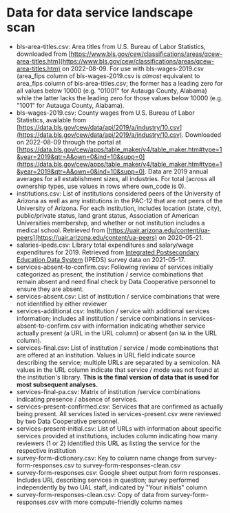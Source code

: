 # Data for data service landscape scan

+ bls-area-titles.csv: Area titles from U.S. Bureau of Labor Statistics, 
downloaded from [https://www.bls.gov/cew/classifications/areas/qcew-area-titles.htm](https://www.bls.gov/cew/classifications/areas/qcew-area-titles.htm) on 2022-08-09. 
For use with bls-wages-2019.csv (area_fips column of bls-wages-2019.csv is 
_almost_ equivalent to area_fips column of bls-area-titles.csv; the former has 
a leading zero for all values below 10000 (e.g. "01001" for Autauga County, 
Alabama) while the latter lacks the leading zero for those values below 10000 
(e.g. "1001" for Autauga County, Alabama).
+ bls-wages-2019.csv: County wages from U.S. Bureau of Labor Statistics, 
available from [https://data.bls.gov/cew/data/api/2019/a/industry/10.csv](https://data.bls.gov/cew/data/api/2019/a/industry/10.csv). Downloaded on 2022-08-09 through 
the portal at [https://data.bls.gov/cew/apps/table_maker/v4/table_maker.htm#type=1&year=2019&qtr=A&own=0&ind=10&supp=0](https://data.bls.gov/cew/apps/table_maker/v4/table_maker.htm#type=1&year=2019&qtr=A&own=0&ind=10&supp=0). Data are 2019 annual averages 
for all establishment sizes, all industries. For total (across all ownership 
types, use values in rows where own_code is 0).
+ institutions.csv: List of institutions considered peers of the University of 
Arizona as well as any institutions in the PAC-12 that are not peers of the 
University of Arizona. For each institution, includes location (state, city), 
public/private status, land grant status, Association of American Universities 
membership, and whether or not institution includes a medical school. Retrieved 
from [https://uair.arizona.edu/content/ua-peers](https://uair.arizona.edu/content/ua-peers) 
on 2020-05-21.
+ salaries-ipeds.csv: Library total expenditures and salary/wage expenditures 
for 2019. Retrieved from [Integrated Postsecondary Education Data System](https://nces.ed.gov/ipeds/use-the-data)
(IPEDS) survey data on 2021-05-17.
+ services-absent-to-confirm.csv: Following review of services initially 
categorized as present, the institution / service combinations that remain 
absent and need final check by Data Cooperative personnel to ensure they are 
absent.
+ services-absent.csv: List of institution / service combinations that were not 
identified by either reviewer
+ services-additional.csv: Institution / service with additional services 
information; includes all institution / service combinations in 
services-absent-to-confirm.csv with information indicating whether service 
actually present (a URL in the URL column) or absent (an `NA` in the URL 
column).
+ services-final.csv: List of institution / service / mode combinations 
that are offered at an institution. Values in URL field indicate source 
describing the service; multiple URLs are separated by a semicolon. NA values 
in the URL column indicate that service / mode was not found at the 
institution's library.
**This is the final version of data that is used for most subsequent analyses.**
+ services-final-pa.csv: Matrix of institution /service combinations indicating 
presence / absence of services. 
+ services-present-confirmed.csv: Services that are confirmed as actually being 
present. All services listed in services-present.csv were reviewed by two Data 
Cooperative personnel.
+ services-present-initial.csv: List of URLs with information about specific 
services provided at institutions, includes column indicating how many reviewers 
(1 or 2) identified this URL as listing the service for the respective 
institution
+ survey-form-dictionary.csv: Key to column name change from 
survey-form-responses.csv to survey-form-responses-clean.csv
+ survey-form-responses.csv: Google sheet output from form responses. Includes 
URL describing services in question; survey performed independently by two UAL 
staff, indicated by "Your initials" column
+ survey-form-responses-clean.csv: Copy of data from survey-form-responses.csv 
with more compute-friendly column names